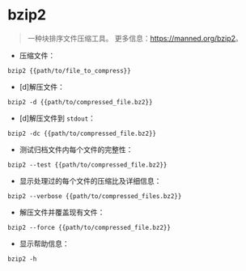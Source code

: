 # bzip2

> 一种块排序文件压缩工具。
> 更多信息：<https://manned.org/bzip2>。

- 压缩文件：

`bzip2 {{path/to/file_to_compress}}`

- [d]解压文件：

`bzip2 -d {{path/to/compressed_file.bz2}}`

- [d]解压文件到 `stdout`：

`bzip2 -dc {{path/to/compressed_file.bz2}}`

- 测试归档文件内每个文件的完整性：

`bzip2 --test {{path/to/compressed_file.bz2}}`

- 显示处理过的每个文件的压缩比及详细信息：

`bzip2 --verbose {{path/to/compressed_files.bz2}}`

- 解压文件并覆盖现有文件：

`bzip2 --force {{path/to/compressed_file.bz2}}`

- 显示帮助信息：

`bzip2 -h`